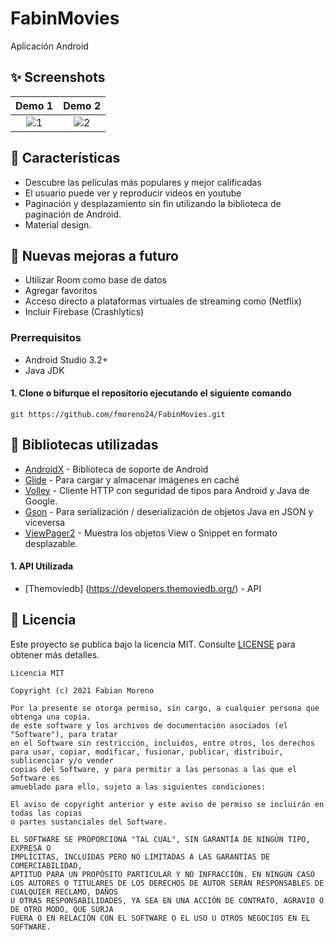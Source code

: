 # FabinMovies
 Aplicación Android

## ✨ Screenshots
| Demo 1 | Demo 2 |
|:-:|:-:|
| ![1](demo/demo-1.gif?raw=true) | ![2](demo/demo-2.gif?raw=true) |


## 🌟 Características
*   Descubre las películas más populares y mejor calificadas
*   El usuario puede ver y reproducir videos en youtube
*   Paginación y desplazamiento sin fin utilizando la biblioteca de paginación de Android.
*   Material design.

## 🌟 Nuevas mejoras a futuro
*   Utilizar Room como base de datos
*   Agregar favoritos
*   Acceso directo a plataformas virtuales de streaming como (Netflix)
*   Incluir Firebase (Crashlytics)

### Prerrequisitos
*   Android Studio 3.2+
*   Java JDK

#### 1. Clone o bifurque el repositorio ejecutando el siguiente comando
```
git https://github.com/fmoreno24/FabinMovies.git
```

## 📃 Bibliotecas utilizadas
*   [AndroidX](https://developer.android.com/jetpack/androidx/) - Biblioteca de soporte de Android
*   [Glide](https://github.com/bumptech/glide) - Para cargar y almacenar imágenes en caché
*   [Volley](https://github.com/google/volley) - Cliente HTTP con seguridad de tipos para Android y Java de Google.
*   [Gson](https://github.com/google/gson) - Para serialización / deserialización de objetos Java en JSON y viceversa
*   [ViewPager2](https://developer.android.com/jetpack/androidx/releases/viewpager2) - Muestra los objetos View o Snippet en formato desplazable.


#### 1. API Utilizada
*   [Themoviedb] (https://developers.themoviedb.org/) - API

## 📝 Licencia
Este proyecto se publica bajo la licencia MIT.
Consulte [LICENSE](./LICENSE) para obtener más detalles.

```
Licencia MIT

Copyright (c) 2021 Fabian Moreno

Por la presente se otorga permiso, sin cargo, a cualquier persona que obtenga una copia.
de este software y los archivos de documentación asociados (el "Software"), para tratar
en el Software sin restricción, incluidos, entre otros, los derechos
para usar, copiar, modificar, fusionar, publicar, distribuir, sublicenciar y/o vender
copias del Software, y para permitir a las personas a las que el Software es
amueblado para ello, sujeto a las siguientes condiciones:

El aviso de copyright anterior y este aviso de permiso se incluirán en todas las copias 
o partes sustanciales del Software.

EL SOFTWARE SE PROPORCIONA "TAL CUAL", SIN GARANTÍA DE NINGÚN TIPO, EXPRESA O
IMPLÍCITAS, INCLUIDAS PERO NO LIMITADAS A LAS GARANTÍAS DE COMERCIABILIDAD,
APTITUD PARA UN PROPÓSITO PARTICULAR Y NO INFRACCIÓN. EN NINGÚN CASO
LOS AUTORES O TITULARES DE LOS DERECHOS DE AUTOR SERÁN RESPONSABLES DE CUALQUIER RECLAMO, DAÑOS 
U OTRAS RESPONSABILIDADES, YA SEA EN UNA ACCIÓN DE CONTRATO, AGRAVIO O DE OTRO MODO, QUE SURJA 
FUERA O EN RELACIÓN CON EL SOFTWARE O EL USO U OTROS NEGOCIOS EN EL SOFTWARE.